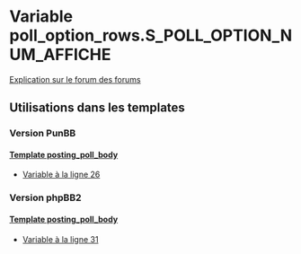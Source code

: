 # Variable poll_option_rows.S_POLL_OPTION_NUM_AFFICHE
[Explication sur le forum des forums](http://forum.forumactif.com/t294113-listing-des-variables#poll_option_rows.S_POLL_OPTION_NUM_AFFICHE)
## Utilisations dans les templates
### Version PunBB
#### [Template posting_poll_body](punbb/posting_poll_body.md)
* [Variable à la ligne 26](../punbb/posting_poll_body.tpl#L26)
### Version phpBB2
#### [Template posting_poll_body](subsilver/posting_poll_body.md)
* [Variable à la ligne 31](../subsilver/posting_poll_body.tpl#L31)